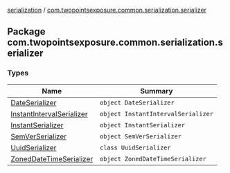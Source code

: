 [serialization](../index.md) / [com.twopointsexposure.common.serialization.serializer](./index.md)

## Package com.twopointsexposure.common.serialization.serializer

### Types

| Name | Summary |
|---|---|
| [DateSerializer](-date-serializer/index.md) | `object DateSerializer` |
| [InstantIntervalSerializer](-instant-interval-serializer/index.md) | `object InstantIntervalSerializer` |
| [InstantSerializer](-instant-serializer/index.md) | `object InstantSerializer` |
| [SemVerSerializer](-sem-ver-serializer/index.md) | `object SemVerSerializer` |
| [UuidSerializer](-uuid-serializer/index.md) | `class UuidSerializer` |
| [ZonedDateTimeSerializer](-zoned-date-time-serializer/index.md) | `object ZonedDateTimeSerializer` |
